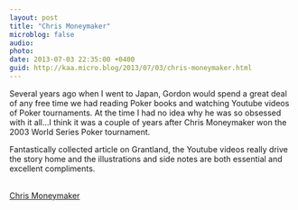 ```yaml
---
layout: post
title: "Chris Moneymaker"
microblog: false
audio: 
photo: 
date: 2013-07-03 22:35:00 +0400
guid: http://kaa.micro.blog/2013/07/03/chris-moneymaker.html
---
```

<p>Several years ago when I went to Japan, Gordon would spend a great deal of any free time we had reading Poker books and watching Youtube videos of Poker tournaments. At the time I had no idea why he was so obsessed with it all&hellip;I think it was a couple of years after Chris Moneymaker won the 2003 World Series Poker tournament.</p>

<p>Fantastically collected article on Grantland, the Youtube videos really drive the story home and the illustrations and side notes are both essential and excellent compliments.</p><br /><a href='http://www.grantland.com/story/_/id/9286395/view/full/the-oral-history-2003-world-series-poker-which-chris-moneymaker-turned-39-25-million'>Chris Moneymaker</a>

